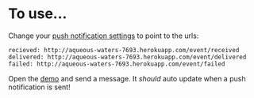 # To use...

Change your [push notification settings](http://esendex.com/developertools) to
point to the urls:

```
recieved: http://aqueous-waters-7693.herokuapp.com/event/received
delivered: http://aqueous-waters-7693.herokuapp.com/event/delivered
failed: http://aqueous-waters-7693.herokuapp.com/event/failed
```

Open the [demo](http://aqueous-waters-7693.herokuapp.com) and send a message. It
_should_ auto update when a push notification is sent!
